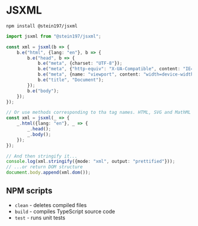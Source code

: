 # JSXML

```
npm install @stein197/jsxml
```

```ts
import jsxml from "@stein197/jsxml";

const xml = jsxml(b => {
	b.e("html", {lang: "en"}, b => {
		b.e("head", b => {
			b.e("meta", {charset: "UTF-8"});
			b.e("meta", {"http-equiv": "X-UA-Compatible", content: "IE=edge"});
			b.e("meta", {name: "viewport", content: "width=device-width, initial-scale=1.0"});
			b.e("title", "Document");
		});
		b.e("body");
	});
});

// Or use methods corresponding to tha tag names. HTML, SVG and MathML tags are supported
const xml = jsxml(_ => {
	_.html({lang: "en"}, _ => {
		_.head();
		_.body();
	});
});

// And then stringify it...
console.log(xml.stringify({mode: "xml", output: "prettified"}));
// ...or return DOM structure
document.body.append(xml.dom());
```

## NPM scripts
- `clean` - deletes compiled files
- `build` - compiles TypeScript source code
- `test` - runs unit tests
